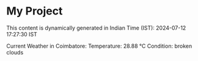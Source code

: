 # My Project

This content is dynamically generated in Indian Time (IST): 2024-07-12 17:27:30 IST


Current Weather in Coimbatore:
Temperature: 28.88 °C
Condition: broken clouds
